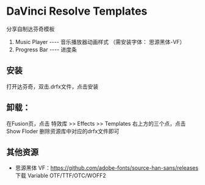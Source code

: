 # DaVinci Resolve Templates
分享自制达芬奇模板

1. Music Player ---- 音乐播放器动画样式 （需安装字体： 思源黑体-VF）
2. Progress Bar ---- 进度条

## 安装
打开达芬奇，双击.drfx文件，点击安装

## 卸载：
在Fusion页，点击 特效库 >> Effects >> Templates 右上方的三个点，点击Show Floder 删除资源库中对应的drfx文件即可

## 其他资源
- 思源黑体 VF：https://github.com/adobe-fonts/source-han-sans/releases <br>
下载 Variable OTF/TTF/OTC/WOFF2